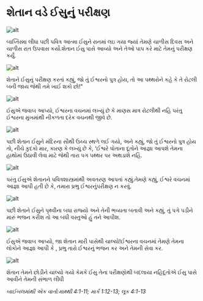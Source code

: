 # શેતાન વડે ઈસુનું પરીક્ષણ

![alt](https://cdn.door43.org/obs/jpg/360px/obs-en-25-01.jpg)

બાપ્તિસ્મા લીધા પછી પવિત્ર આત્મા ઈસુને રાનમાં લઇ ગયા જ્યાં તેમણે ચાળીસ દિવસ અને ચાળીસ રાત ઉપવાસ કર્યો.શેતાન ઈસુ પાસે આવ્યો અને તેઓ પાપ કરે માટે તેમનું પરીક્ષણ કર્યું.

![alt](https://cdn.door43.org/obs/jpg/360px/obs-en-25-02.jpg)

શેતાને ઈસુનું પરીક્ષણ કરતાં કહ્યું, જો તું ઈશ્વરનો પુત્ર હોય, તો આ પથ્થરોને કહે કે તે રોટલી બની જાય જેથી તમે ખાઈ શકો છો!"

![alt](https://cdn.door43.org/obs/jpg/360px/obs-en-25-03.jpg)

ઈસુએ જવાબ આપ્યો, ઈશ્વરના વચનમાં લખ્યું છે કે માણસ માત્ર રોટલીથી નહિ પરંતુ ઈશ્વરના મુખમાંથી નીકળતા દરેક વચનથી જીવે છે. 

![alt](https://cdn.door43.org/obs/jpg/360px/obs-en-25-04.jpg)

પછી શેતાન ઈસુને મંદિરના સૌથી ઉચ્ચ સ્થળે લઈ ગયો, અને કહ્યું, જો તું ઈશ્વરનો પુત્ર હોય તો, નીચે કુદકો માર, કારણ કે લખ્યું છે કે, ‘ઈશ્વરે પોતાના દૂતોને આજ્ઞા આપશે તેમના હાથોમાં ઉઠાવી લેવા માટે જેથી તારા પગ પથ્થર પર અથડાશે નહિ.

![alt](https://cdn.door43.org/obs/jpg/360px/obs-en-25-05.jpg)

પરંતુ ઈસુએ શેતાનને પવિત્રશાસ્ત્રમાંથી અવતરણ આપતાં કહ્યું.તેમણે કહ્યું, ઈશ્વરે વચનમાં આજ્ઞા આપી હતી છે કે, તમારા પ્રભુ ઈશ્વરનુંપરીક્ષણ ન કરવું.   

![alt](https://cdn.door43.org/obs/jpg/360px/obs-en-25-06.jpg)

પછી શેતાને ઈસુને પૃથ્વીના બધા રાજ્યો અને તેની ભવ્યતા બતાવી અને કહ્યું, તું પગે પડીને મારું ભજન કરીશ તો આ બધી વસ્તુઓ હું તને આપીશ.

![alt](https://cdn.door43.org/obs/jpg/360px/obs-en-25-07.jpg)

ઈસુએ જવાબ આપ્યો, જા શેતાન મારી પાસેથી ચાલ્યો!ઈશ્વરના વચનમાં તેમણે તેમના લોકોને આજ્ઞા આપી કે , પ્રભુ તારો ઈશ્વરનું ભજન કર અને તેમની સેવા કર.

![alt](https://cdn.door43.org/obs/jpg/360px/obs-en-25-08.jpg)

શેતાન તેમને છોડીને ચાલ્યો ગયો કેમકે ઈસુ તેના પરીક્ષણોથી બદલાયા નહિદૂતોએ ઈસુ પાસે આવીને તેમની સંભાળ લીધી

_બાઈબલમાંથી એક વાર્તા:માથ્થી 4:1-11; માર્ક 1:12-13; લૂક 4:1-13_